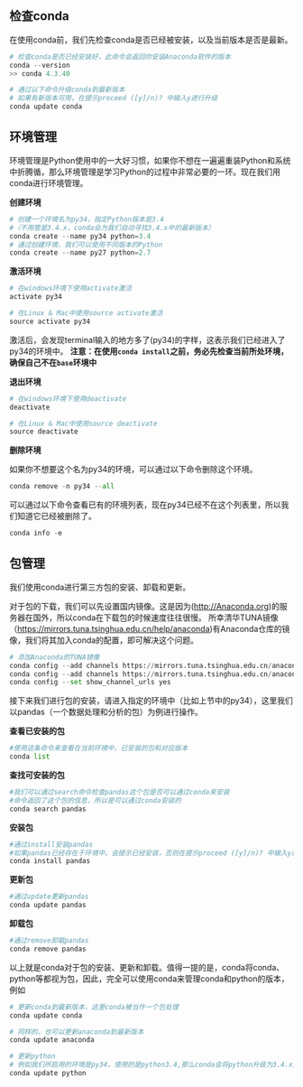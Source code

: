 ## 检查conda

在使用conda前，我们先检查conda是否已经被安装，以及当前版本是否是最新。

```python
# 检查conda是否已经安装好，此命令会返回你安装Anaconda软件的版本
conda --version
>> conda 4.3.40

# 通过以下命令升级conda到最新版本
# 如果有新版本可用，在提示proceed ([y]/n)? 中输入y进行升级
conda update conda
```

## 环境管理

环境管理是Python使用中的一大好习惯，如果你不想在一遍遍重装Python和系统中折腾循，那么环境管理是学习Python的过程中非常必要的一环。现在我们用conda进行环境管理。

**创建环境**

```python
# 创建一个环境名为py34，指定Python版本是3.4
#（不用管是3.4.x，conda会为我们自动寻找3.4.x中的最新版本）
conda create --name py34 python=3.4
# 通过创建环境，我们可以使用不同版本的Python
conda create --name py27 python=2.7
```

**激活环境**

```python
# 在windows环境下使用activate激活
activate py34

# 在Linux & Mac中使用source activate激活
source activate py34
```

激活后，会发现terminal输入的地方多了(py34)的字样，这表示我们已经进入了py34的环境中。
**注意：在使用`conda install`之前，务必先检查当前所处环境，确保自己不在`base`环境中**

**退出环境**

```python
# 在windows环境下使用deactivate
deactivate

# 在Linux & Mac中使用source deactivate
source deactivate
```

**删除环境**

如果你不想要这个名为py34的环境，可以通过以下命令删除这个环境。

```python
conda remove -n py34 --all
```

可以通过以下命令查看已有的环境列表，现在py34已经不在这个列表里，所以我们知道它已经被删除了。

```python
conda info -e
```

## 包管理

我们使用conda进行第三方包的安装、卸载和更新。

对于包的下载，我们可以先设置国内镜像。这是因为(http://Anaconda.org)的服务器在国外，所以conda在下载包的时候速度往往很慢。
所幸清华TUNA镜像（https://mirrors.tuna.tsinghua.edu.cn/help/anaconda)有Anaconda仓库的镜像，我们将其加入conda的配置，即可解决这个问题。

```python
# 添加Anaconda的TUNA镜像
conda config --add channels https://mirrors.tuna.tsinghua.edu.cn/anaconda/pkgs/free/
conda config --add channels https://mirrors.tuna.tsinghua.edu.cn/anaconda/pkgs/main/
conda config --set show_channel_urls yes
```

接下来我们进行包的安装，请进入指定的环境中（比如上节中的py34），这里我们以pandas（一个数据处理和分析的包）为例进行操作。

**查看已安装的包**

```python
#使用这条命令来查看在当前环境中，已安装的包和对应版本
conda list
```

**查找可安装的包**

```python
#我们可以通过search命令检查pandas这个包是否可以通过conda来安装
#命令返回了这个包的信息，所以是可以通过conda安装的
conda search pandas
```

**安装包**

```python
#通过install安装pandas
#如果pandas已经存在于环境中，会提示已经安装，否则在提示proceed ([y]/n)? 中输入y进行安装
conda install pandas
```

**更新包**

```python
#通过update更新pandas
conda update pandas
```

**卸载包**

```python
#通过remove卸载pandas
conda remove pandas
```

以上就是conda对于包的安装、更新和卸载。值得一提的是，conda将conda、python等都视为包，因此，完全可以使用conda来管理conda和python的版本，例如

```python
# 更新conda到最新版本，这里conda被当作一个包处理 
conda update conda 

# 同样的，也可以更新anaconda到最新版本
conda update anaconda

# 更新python
# 例如我们所启用的环境是py34，使用的是python3.4,那么conda会将python升级为3.4.x系列中的最新版本
conda update python 
```
